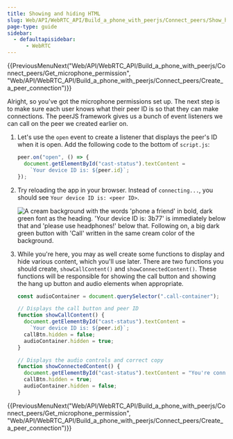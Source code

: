 ```yaml
---
title: Showing and hiding HTML
slug: Web/API/WebRTC_API/Build_a_phone_with_peerjs/Connect_peers/Show_hide_html
page-type: guide
sidebar:
  - defaultapisidebar:
      - WebRTC
---
```


{{PreviousMenuNext("Web/API/WebRTC_API/Build_a_phone_with_peerjs/Connect_peers/Get_microphone_permission", "Web/API/WebRTC_API/Build_a_phone_with_peerjs/Connect_peers/Create_a_peer_connection")}}

Alright, so you've got the microphone permissions set up. The next step is to make sure each user knows what their peer ID is so that they can make connections. The peerJS framework gives us a bunch of event listeners we can call on the peer we created earlier on.

1. Let's use the `open` event to create a listener that displays the peer's ID when it is open. Add the following code to the bottom of `script.js`:

   ```js
   peer.on("open", () => {
     document.getElementById("cast-status").textContent =
       `Your device ID is: ${peer.id}`;
   });
   ```

2. Try reloading the app in your browser. Instead of `connecting...`, you should see `Your device ID is: <peer ID>`.

   ![A cream background with the words 'phone a friend' in bold, dark green font as the heading. 'Your device ID is: 3b77' is immediately below that and 'please use headphones!' below that. Following on, a big dark green button with 'Call' written in the same cream color of the background.](app_showing_device_id.png)

3. While you're here, you may as well create some functions to display and hide various content, which you'll use later. There are two functions you should create, `showCallContent()` and `showConnectedContent()`. These functions will be responsible for showing the call button and showing the hang up button and audio elements when appropriate.

   ```js
   const audioContainer = document.querySelector(".call-container");

   // Displays the call button and peer ID
   function showCallContent() {
     document.getElementById("cast-status").textContent =
       `Your device ID is: ${peer.id}`;
     callBtn.hidden = false;
     audioContainer.hidden = true;
   }

   // Displays the audio controls and correct copy
   function showConnectedContent() {
     document.getElementById("cast-status").textContent = "You're connected";
     callBtn.hidden = true;
     audioContainer.hidden = false;
   }
   ```

{{PreviousMenuNext("Web/API/WebRTC_API/Build_a_phone_with_peerjs/Connect_peers/Get_microphone_permission", "Web/API/WebRTC_API/Build_a_phone_with_peerjs/Connect_peers/Create_a_peer_connection")}}
